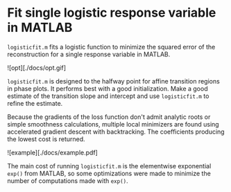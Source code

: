 # Fit single logistic response variable in MATLAB

`logisticfit.m` fits a logistic function to minimize the squared error of the reconstruction for a single response variable in MATLAB.

![opt][./docs/opt.gif]

`logisticfit.m` is designed to the halfway point for affine transition regions in phase plots. It performs best with a good initialization. Make a good estimate of the transition slope and intercept and use `logisticfit.m` to refine the estimate.

Because the gradients of the loss function don't admit analytic roots or simple smoothness calculations, multiple local minimizers are found using accelerated gradient descent with backtracking. The coefficients producing the lowest cost is returned.

![example][./docs/example.pdf]

The main cost of running `logisticfit.m` is the elementwise exponential `exp()` from MATLAB, so some optimizations were made to minimize the number of computations made with `exp()`.